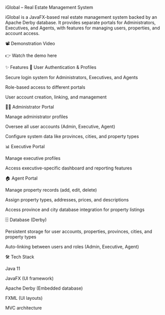 iGlobal – Real Estate Management System

iGlobal is a JavaFX-based real estate management system backed by an Apache Derby database. It provides separate portals for Administrators, Executives, and Agents, with features for managing users, properties, and account access.

📽️ Demonstration Video

👉 Watch the demo here

✨ Features
🔑 User Authentication & Profiles

Secure login system for Administrators, Executives, and Agents

Role-based access to different portals

User account creation, linking, and management

👨‍💼 Administrator Portal

Manage administrator profiles

Oversee all user accounts (Admin, Executive, Agent)

Configure system data like provinces, cities, and property types

📊 Executive Portal

Manage executive profiles

Access executive-specific dashboard and reporting features

🏠 Agent Portal

Manage property records (add, edit, delete)

Assign property types, addresses, prices, and descriptions

Access province and city database integration for property listings

🗄️ Database (Derby)

Persistent storage for user accounts, properties, provinces, cities, and property types

Auto-linking between users and roles (Admin, Executive, Agent)

🛠️ Tech Stack

Java 11

JavaFX (UI framework)

Apache Derby (Embedded database)

FXML (UI layouts)

MVC architecture
